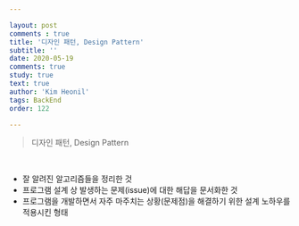 ```yaml
---

layout: post
comments : true
title: '디자인 패턴, Design Pattern'
subtitle: ''
date: 2020-05-19
comments: true
study: true
text: true
author: 'Kim Heonil'
tags: BackEnd
order: 122

---
```


> 디자인 패턴, Design Pattern

<br>

- 잘 알려진 알고리즘들을 정리한 것
- 프로그램 설계 상 발생하는 문제(issue)에 대한 해답을 문서화한 것
- 프로그램을 개발하면서 자주 마주치는 상황(문제점)을 해결하기 위한 설계 노하우를 적용시킨 형태

<br><br>
